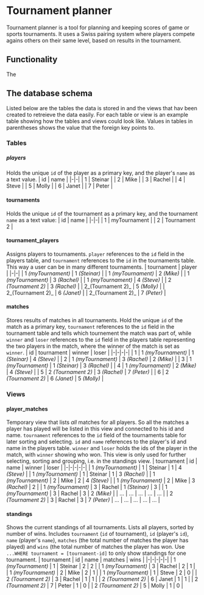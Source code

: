 # Tournament planner

Tournament planner is a tool for planning and keeping scores of game or sports tournaments. It uses a Swiss pairing system where players compete agains others on their same level, based on results in the tournament.

## Functionality
The 

## The database schema
Listed below are the tables the data is stored in and the views that hav been created to retreieve the data easily. For each table or view is an example table showing how the tables and views could look like. Values in tables in parentheses shows the value that the foreign key points to.

### Tables
##### players
Holds the unique `id` of the player as a primary key, and the player's `name` as a text value.
| id | name |
|-|-|
| 1 | Steinar |
| 2 | Mike |
| 3 | Rachel |
| 4 | Steve |
| 5 | Molly |
| 6 | Janet |
| 7 | Peter |

#### tournaments
Holds the unique `id` of the tournament as a primary key, and the tournament `name` as a text value:
| id | name |
|-|-|
| 1 | myTournament |
| 2 | Tournament 2 |

#### tournament_players
Assigns players to tournaments. `player` references to the `id` field in the players table, and `tournament` references to the `id` in the tournaments table. This way a user can be in many different tournaments.
| tournament | player |
|-|-|
| 1 _(myTournament)_ | 1 _(Steinar)_ |
| 1 _(myTournament)_ | 2 _(Mike)_ |
| 1 _(myTournament)_ | 3 _(Rachel)_ |
| 1 _(myTournament)_ | 4 _(Steve)_ |
| 2 _(Tournament 2)_ | 3 _(Rachel)_ |
| 2_(Tournament 2)_ | 5 _(Molly)_ |
| 2_(Tournament 2)_ | 6 _(Janet)_ |
| 2_(Tournament 2)_ | 7 _(Peter)_ |

#### matches
Stores results of matches in all tournaments. Hold the unique `id` of the match as a primary key, `tournament` references to the `id` field in the tournament table and tells which tournement the match was part of, while `winner` and `loser` references to the `id` field in the players table representing the two players in the match, where the winner of the match is set as `winner`.
| id | tournament | winner | loser |
|-|-|-|-|
| 1 | 1 _(myTournament)_ | 1 _(Steinar)_ | 4 _(Steve)_ |
| 2 | 1 _(myTournament)_ | 3 _(Rachel)_ | 2 _(Mike)_ |
| 3 | 1 _(myTournament)_ | 1 _(Steinar)_ | 3 _(Rachel)_ |
| 4 | 1 _(myTournament)_ | 2 _(Mike)_ | 4 _(Steve)_ |
| 5 | 2 _(Tournament 2)_ | 3 _(Rachel)_ | 7 _(Peter)_ |
| 6 | 2 _(Tournament 2)_ | 6 _(Janet)_ | 5 _(Molly)_ |

### Views
#### player_matches
Temporary view that lists _all_ matches for all players. So all the matches a player has played will be listed in this view and connected to his id and name. `tournament` references to the `id` field of the tournaments table for later sorting and selecting. `id` and `name` references to the player's id and name in the players table. `winner` and `loser` holds the ids of the player in the match, with `winner` showing who won.
This view is only used for further selecting, sorting and grouping, i.e. in the standings view.
| tournament | id | name | winner | loser |
|-|-|-|-|-|
| 1 _(myTournament)_ | 1 | Steinar | 1 | 4 _(Steve)_ |
| 1 _(myTournament)_ | 1 | Steinar | 1 | 3 _(Rachel)_ |
| 1 _(myTournament)_ | 2 | Mike | 2 | 4 _(Steve)_ |
| 1 _(myTournament)_ | 2 | Mike | 3 _(Rachel)_ | 2 |
| 1 _(myTournament)_ | 3 | Rachel | 1 _(Steinar)_ | 3 |
| 1 _(myTournament)_ | 3 | Rachel | 3 | 2 _(Mike)_ |
| ... | ... | ... | ... | ... |
| 2 _(Tournament 2)_ | 3 | Rachel | 3 | 7 _(Peter)_
| ... | ... | ... | ... | ... |

#### standings
Shows the current standings of all tournaments. Lists all players, sorted by number of wins. Includes `tournament` (`id` of tournament), `id` (player's `id`), `name` (player's `name`), `matches` (the total number of matches the player has played) and `wins` (the total number of matches the player has won. Use `...WHERE tournament = [tournament-id]` to only show standings for one tournament.
| tournament | id | name | matches | wins |
|-|-|-|-|-|
| 1 _(myTournament)_ | 1 | Steinar | 2 | 2 |
| 1 _(myTournament)_ | 3 | Rachel | 2 | 1 |
| 1 _(myTournament)_ | 2 | Mike | 2 | 1 |
| 1 _(myTournament)_ | 1 | Steve | 2 | 0 |
| 2 _(Tournament 2)_ | 3 | Rachel | 1 | 1 |
| 2 _(Tournament 2)_ | 6 | Janet | 1 | 1 |
| 2 _(Tournament 2)_ | 7 | Peter | 1 | 0 |
| 2 _(Tournament 2)_ | 5 | Molly | 1 | 0 |
